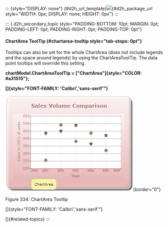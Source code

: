 ::: {style="DISPLAY: none"}
[](ms-xhelp:///?Id=d2h_url_template){#d2h_url_template}![](!package_url!){#d2h_package_url style="WIDTH: 0px; DISPLAY: none; HEIGHT: 0px"}
:::

::: {.d2h_secondary_topic style="PADDING-BOTTOM: 10pt; MARGIN: 0pt; PADDING-LEFT: 0pt; PADDING-RIGHT: 0pt; PADDING-TOP: 0pt"}
#### ChartArea ToolTip {#chartarea-tooltip style="tab-stops: 0pt"}

Tooltips can also be set for the whole ChartArea (does not include legends and the space around legends) by using the ChartAreaToolTip. The data point tooltips will override this setting.

**chartModel.ChartAreaToolTip = [\"ChartArea\"]{style="COLOR: #a31515"};**

**[]{style="FONT-FAMILY: 'Calibri','sans-serif'"}** 

![](ImagesExt/image69_239.png){border="0"}

Figure 334: ChartArea Tooltip

[]{style="FONT-FAMILY: 'Calibri','sans-serif'"} 

[]{#related-topics}
:::
